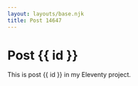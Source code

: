 ```yaml
---
layout: layouts/base.njk
title: Post 14647
---
```


# Post {{ id }}

This is post {{ id }} in my Eleventy project.
